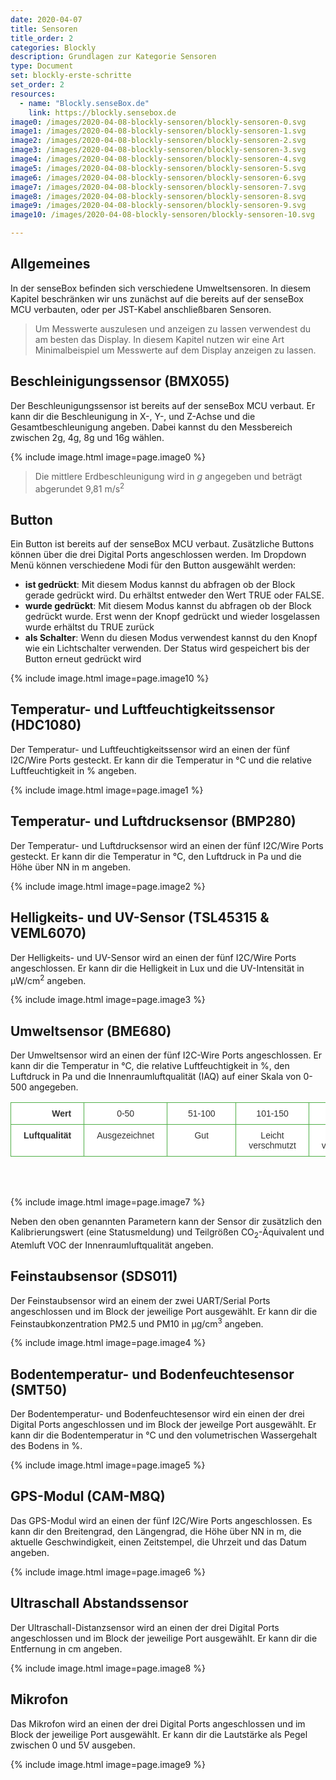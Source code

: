 ```yaml
---
date: 2020-04-07
title: Sensoren
title_order: 2
categories: Blockly
description: Grundlagen zur Kategorie Sensoren
type: Document
set: blockly-erste-schritte
set_order: 2
resources:
  - name: "Blockly.senseBox.de"
    link: https://blockly.sensebox.de
image0: /images/2020-04-08-blockly-sensoren/blockly-sensoren-0.svg
image1: /images/2020-04-08-blockly-sensoren/blockly-sensoren-1.svg
image2: /images/2020-04-08-blockly-sensoren/blockly-sensoren-2.svg
image3: /images/2020-04-08-blockly-sensoren/blockly-sensoren-3.svg
image4: /images/2020-04-08-blockly-sensoren/blockly-sensoren-4.svg
image5: /images/2020-04-08-blockly-sensoren/blockly-sensoren-5.svg
image6: /images/2020-04-08-blockly-sensoren/blockly-sensoren-6.svg
image7: /images/2020-04-08-blockly-sensoren/blockly-sensoren-7.svg
image8: /images/2020-04-08-blockly-sensoren/blockly-sensoren-8.svg
image9: /images/2020-04-08-blockly-sensoren/blockly-sensoren-9.svg
image10: /images/2020-04-08-blockly-sensoren/blockly-sensoren-10.svg

---
```


## Allgemeines
In der senseBox befinden sich verschiedene Umweltsensoren. In diesem Kapitel beschränken wir uns zunächst auf die bereits auf der senseBox MCU verbauten, oder per JST-Kabel anschließbaren Sensoren. 

> Um Messwerte auszulesen und anzeigen zu lassen verwendest du am besten das Display. In diesem Kapitel nutzen wir eine Art Minimalbeispiel um Messwerte auf dem Display anzeigen zu lassen.

## Beschleinigungssensor (BMX055)
Der Beschleunigungssensor ist bereits auf der senseBox MCU verbaut. Er kann dir die Beschleunigung in X-, Y-, und Z-Achse und die Gesamtbeschleunigung angeben. Dabei kannst du den Messbereich zwischen 2g, 4g, 8g und 16g wählen.

{% include image.html image=page.image0 %}

>  Die mittlere Erdbeschleunigung wird in *g* angegeben und beträgt abgerundet 9,81 m/s<sup>2</sup>

## Button
Ein Button ist bereits auf der senseBox MCU verbaut. Zusätzliche Buttons können über die drei Digital Ports angeschlossen werden. Im Dropdown Menü können verschiedene Modi für den Button ausgewählt werden:

- __ist gedrückt__: Mit diesem Modus kannst du abfragen ob der Block gerade gedrückt wird. Du erhältst entweder den Wert TRUE oder FALSE.
- __wurde gedrückt__: Mit diesem Modus kannst du abfragen ob der Block gedrückt wurde. Erst wenn der Knopf gedrückt und wieder losgelassen wurde erhältst du TRUE zurück
- __als Schalter__: Wenn du diesen Modus verwendest kannst du den Knopf wie ein Lichtschalter verwenden. Der Status wird gespeichert bis der Button erneut gedrückt wird


{% include image.html image=page.image10 %}

## Temperatur- und Luftfeuchtigkeitssensor (HDC1080)
Der Temperatur- und Luftfeuchtigkeitssensor wird an einen der fünf I2C/Wire Ports gesteckt. Er kann dir die Temperatur in °C und die relative Luftfeuchtigkeit in % angeben.

{% include image.html image=page.image1 %}

## Temperatur- und Luftdrucksensor (BMP280)
Der Temperatur- und Luftdrucksensor wird an einen der fünf I2C/Wire Ports gesteckt. Er kann dir die Temperatur in °C, den Luftdruck in Pa und die Höhe über NN in m angeben.

{% include image.html image=page.image2 %}

## Helligkeits- und UV-Sensor (TSL45315 & VEML6070)
Der Helligkeits- und UV-Sensor wird an einen der fünf I2C/Wire Ports angeschlossen. Er kann dir die Helligkeit in Lux und die UV-Intensität in &mu;W/cm<sup>2</sup> angeben.

{% include image.html image=page.image3 %}

## Umweltsensor (BME680)
Der Umweltsensor wird an einen der fünf I2C-Wire Ports angeschlossen. Er kann dir die Temperatur in °C, die relative Luftfeuchtigkeit in %, den Luftdruck in Pa und die Innenraumluftqualität (IAQ) auf einer Skala von 0-500 angegeben.

<style type="text/css">
.tg  {border-collapse:collapse;border-spacing:0;border-color:#ccc;}
.tg td{font-family:Arial, sans-serif;font-size:14px;padding:9px 20px;border-style:solid;border-width:1px;overflow:hidden;word-break:normal;border-color:#ccc;color:#333;background-color:#fff;}
.tg th{font-family:Arial, sans-serif;font-size:14px;font-weight:normal;padding:9px 20px;border-style:solid;border-width:1px;overflow:hidden;word-break:normal;border-color:#ccc;color:#333;background-color:#f0f0f0;}
.tg .tg-ptrm{font-family:"Trebuchet MS", Helvetica, sans-serif !important;;background-color:#ffffff;color:#333333;border-color:#50af47;text-align:center;vertical-align:top}
.tg .tg-w810{font-weight:bold;font-family:"Trebuchet MS", Helvetica, sans-serif !important;;background-color:#ffffff;color:#333333;border-color:#50af47;text-align:right;vertical-align:top}
.tg .tg-61z8{font-weight:bold;font-family:"Trebuchet MS", Helvetica, sans-serif !important;;background-color:#ffffff;color:#333333;border-color:#50af47;text-align:right;vertical-align:middle}
.tg .tg-xdoy{font-family:"Trebuchet MS", Helvetica, sans-serif !important;;background-color:#ffffff;color:#333333;border-color:#50af47;text-align:center;vertical-align:middle}
</style>
<table class="tg">
  <tr>
    <th class="tg-61z8">Wert<br></th>
    <th class="tg-xdoy">0-50</th>
    <th class="tg-xdoy">51-100</th>
    <th class="tg-xdoy">101-150</th>
    <th class="tg-xdoy">151-200</th>
    <th class="tg-xdoy">201-250</th>
    <th class="tg-xdoy">251-350</th>
    <th class="tg-xdoy">&gt; 350</th>
  </tr>
  <tr>
    <td class="tg-w810">Luftqualität</td>
    <td class="tg-ptrm">Ausgezeichnet</td>
    <td class="tg-ptrm">&nbsp;&nbsp;&nbsp;&nbsp;&nbsp;&nbsp;Gut&nbsp;&nbsp;&nbsp;&nbsp;&nbsp;&nbsp;</td>
    <td class="tg-ptrm">Leicht<br>verschmutzt</td>
    <td class="tg-ptrm">Moderat<br>verschmutzt</td>
    <td class="tg-ptrm">Stark<br>verschmutzt</td>
    <td class="tg-ptrm">Erheblich<br>verschmutzt</td>
    <td class="tg-ptrm">Extrem<br>verschmutzt</td>
  </tr>
</table>
<br>
<br style="clear: both">

{% include image.html image=page.image7 %}

Neben den oben genannten Parametern kann der Sensor dir zusätzlich den Kalibrierungswert (eine Statusmeldung) und Teilgrößen CO<sub>2</sub>-Äquivalent und Atemluft VOC der Innenraumluftqualität angeben.

## Feinstaubsensor (SDS011)
Der Feinstaubsensor wird an einem der zwei UART/Serial Ports angeschlossen und im Block der jeweilige Port ausgewählt. Er kann dir die Feinstaubkonzentration PM2.5 und PM10 in &mu;g/cm<sup>3</sup> angeben.

{% include image.html image=page.image4 %}

## Bodentemperatur- und Bodenfeuchtesensor (SMT50)
Der Bodentemperatur-  und Bodenfeuchtesensor wird ein einen der drei Digital Ports angeschlossen und im Block der jeweilge Port ausgewählt. Er kann dir die Bodentemperatur in °C und den volumetrischen Wassergehalt des Bodens in %.

{% include image.html image=page.image5 %}

## GPS-Modul (CAM-M8Q)
Das GPS-Modul wird an einen der fünf I2C/Wire Ports angeschlossen. Es kann dir den Breitengrad, den Längengrad, die Höhe über NN in m, die aktuelle Geschwindigkeit, einen Zeitstempel, die Uhrzeit und das Datum angeben.

{% include image.html image=page.image6 %}

## Ultraschall Abstandssensor
Der Ultraschall-Distanzsensor wird an einen der drei Digital Ports angeschlossen und im Block der jeweilige Port ausgewählt. Er kann dir die Entfernung in cm angeben.

{% include image.html image=page.image8 %}

## Mikrofon
Das Mikrofon wird an einen der drei Digital Ports angeschlossen und im Block der jeweilige Port ausgewählt. Er kann dir die Lautstärke als Pegel zwischen 0 und 5V ausgeben.

{% include image.html image=page.image9 %}

